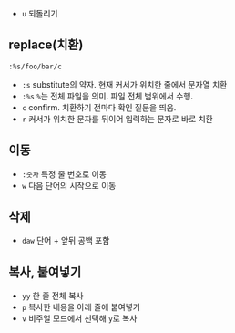- `u` 되돌리기

## replace(치환)

```
:%s/foo/bar/c
```

- `:s` substitute의 약자. 현재 커서가 위치한 줄에서 문자열 치환
- `:%s` `%`는 전체 파일을 의미. 파일 전체 범위에서 수행.
- `c` confirm. 치환하기 전마다 확인 질문을 띄움.
- `r` 커서가 위치한 문자를 뒤이어 입력하는 문자로 바로 치환

## 이동

- `:숫자` 특정 줄 번호로 이동
- `w` 다음 단어의 시작으로 이동

## 삭제

- `daw` 단어 + 앞뒤 공백 포함

## 복사, 붙여넣기

- `yy` 한 줄 전체 복사
- `p` 복사한 내용을 아래 줄에 붙여넣기
- `v` 비주얼 모드에서 선택해 `y`로 복사

